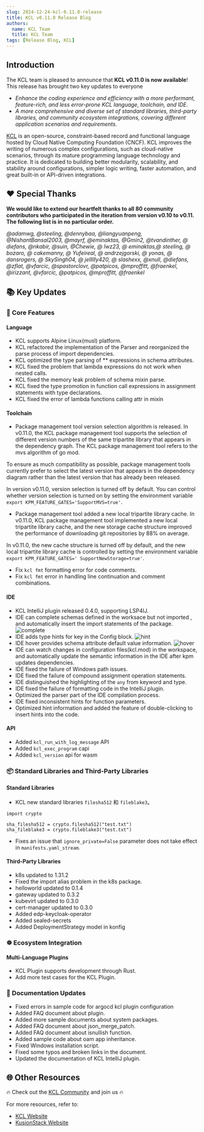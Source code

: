```yaml
---
slug: 2024-12-24-kcl-0.11.0-release
title: KCL v0.11.0 Release Blog
authors:
  name: KCL Team
  title: KCL Team
tags: [Release Blog, KCL]
---
```


## Introduction

The KCL team is pleased to announce that **KCL v0.11.0 is now available**! This release has brought two key updates to everyone

- _Enhance the coding experience and efficiency with a more performant, feature-rich, and less error-prone KCL language, toolchain, and IDE._
- _A more comprehensive and diverse set of standard libraries, third-party libraries, and community ecosystem integrations, covering different application scenarios and requirements._

[KCL](https://github.com/kcl-lang) is an open-source, constraint-based record and functional language hosted by Cloud Native Computing Foundation (CNCF). KCL improves the writing of numerous complex configurations, such as cloud-native scenarios, through its mature programming language technology and practice. It is dedicated to building better modularity, scalability, and stability around configurations, simpler logic writing, faster automation, and great built-in or API-driven integrations.

## ❤️ Special Thanks

**We would like to extend our heartfelt thanks to all 80 community contributors who participated in the iteration from version v0.10 to v0.11. The following list is in no particular order.**

_@adamwg, @steeling, @dennybaa, @liangyuanpeng, @NishantBansal2003, @mayrf, @eminaktas, @Gmin2, @tvandinther, @ diefans, @nkabir, @suin, @Chewie, @ lwz23, @ eminaktas,@ steeling, @ bozaro, @ cakemanny, @ Yufeireal, @ andrzejgorski, @ yonas, @ dansrogers, @ SkySingh04, @ jellllly420,  @ slashexx, @xnull, @diefans, @zflat, @vfarcic, @spastorclovr, @patpicos, @mproffitt, @fraenkel, @irizzant, @vfarcic, @patpicos, @mproffitt, @fraenkel_

## 📚 Key Updates

### 🔧 Core Features

#### Language

- KCL supports Alpine Linux(musl) platform.
- KCL refactored the implementation of the Parser and reorganized the parse process of import dependencies.
- KCL optimized the type parsing of ** expressions in schema attributes.
- KCL fixed the problem that lambda expressions do not work when nested calls.
- KCL fixed the memory leak problem of schema mixin parse.
- KCL fixed the type promotion in function call expressions in assignment statements with type declarations.
- KCL fixed the error of lambda functions calling attr in mixin


#### Toolchain

- Package management tool version selection algorithm is released. In v0.11.0, the KCL package management tool supports the selection of different version numbers of the same tripartite library that appears in the dependency graph. The KCL package management tool refers to the mvs algorithm of go mod. 

To ensure as much compatibility as possible, package management tools currently prefer to select the latest version that appears in the dependency diagram rather than the latest version that has already been released.

In version v0.11.0, version selection is turned off by default. You can control whether version selection is turned on by setting the environment variable `export KPM_FEATURE_GATES='SupportMVS=true'`.

- Package management tool added a new local tripartite library cache. In v0.11.0, KCL package management tool implemented a new local tripartite library cache, and the new storage cache structure improved the performance of downloading git repositories by 88% on average.

In v0.11.0, the new cache structure is turned off by default, and the new local tripartite library cache is controlled by setting the environment variable `export KPM_FEATURE_GATES=' SupportNewStorage=true'`.

- Fix `kcl fmt` formatting error for code comments.
- Fix `kcl fmt` error in handling line continuation and comment combinations.

#### IDE

- KCL IntelliJ plugin released 0.4.0, supporting LSP4IJ.
- IDE can complete schemas defined in the worksace but not imported , and automatically insert the import statements of the package.
![complete](/img/blog/2024-12-06-kcl-0.11.0-release/complete.gif)
- IDE adds type hints for key in the Config block.
![hint](/img/blog/2024-12-06-kcl-0.11.0-release/hint.png)
- IDE hover provides schema attribute default value information.
![hover](/img/blog/2024-12-06-kcl-0.11.0-release/hover.png)
- IDE can watch changes in configuration files(kcl.mod) in the workspace, and automatically update the semantic information in the IDE after kpm updates dependencies.
- IDE fixed the failure of Windows path issues.
- IDE fixed the failure of compound assignment operation statements.
- IDE distinguished the highlighting of the `any` from keyword and type.
- IDE fixed the failure of formatting code in the IntelliJ plugin.
- Optimized the parser part of the IDE compilation process.
- IDE fixed inconsistent hints for function parameters.
- Optimized hint information and added the feature of double-clicking to insert hints into the code.

#### API

- Added `kcl_run_with_log_message` API
- Added `kcl_exec_program` capi
- Added `kcl_version` api for wasm

### 📦️ Standard Libraries and Third-Party Libraries

#### Standard Libraries

- KCL new standard libraries `filesha512` 和 `fileblake3`。

```kcl
import crypto

sha_filesha512 = crypto.filesha512("test.txt")
sha_fileblake3 = crypto.fileblake3("test.txt")
```

- Fixes an issue that `ignore_private=False` parameter does not take effect in `manifests.yaml_stream`.

#### Third-Party Libraries

- k8s updated to 1.31.2
- Fixed the import alias problem in the k8s package.
- helloworld updated to 0.1.4
- gateway updated to 0.3.2
- kubevirt updated to 0.3.0
- cert-manager updated to 0.3.0
- Added edp-keycloak-operator
- Added sealed-secrets
- Added DeploymentStrategy model in konfig

### ☸️ Ecosystem Integration

#### Multi-Language Plugins

- KCL Plugin supports development through Rust.
- Add more test cases for the KCL Plugin.

### 📖 Documentation Updates

- Fixed errors in sample code for argocd kcl plugin configuration
- Added FAQ document about plugin.
- Added more sample documents about system packages.
- Added FAQ document about json_merge_patch.
- Added FAQ document about isnullish function.
- Added sample code about oam app inheritance.
- Fixed Windows installation script.
- Fixed some typos and broken links in the document.
- Updated the documentation of KCL IntelliJ plugin.

## 🌐 Other Resources

🔥 Check out the [KCL Community](https://github.com/kcl-lang/community) and join us 🔥

For more resources, refer to:

- [KCL Website](https://kcl-lang.io/)
- [KusionStack Website](https://kusionstack.io/)
